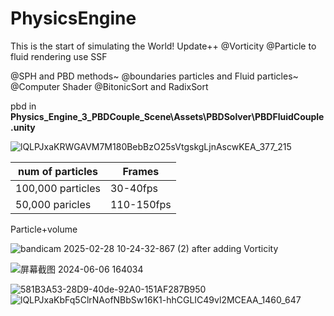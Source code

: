 # PhysicsEngine
This is the start of simulating the World!
Update++ @Vorticity @Particle to fluid rendering use SSF


@SPH and PBD methods~
@boundaries particles and Fluid particles~
@Computer Shader 
@BitonicSort and RadixSort

pbd in **Physics_Engine_3_PBDCouple_Scene\Assets\PBDSolver\PBDFluidCouple.unity**

![lQLPJxaKRWGAVM7M180BebBzO25sVtgskgLjnAscwKEA_377_215](https://user-images.githubusercontent.com/64120028/181718091-a01ed29f-4e9e-4bee-8d3f-3439912a2901.png)

| num of particles | Frames | 
|-------|-------|
| 100,000 particles | 30-40fps | 
| 50,000 paricles| 110-150fps | 



Particle+volume


![bandicam 2025-02-28 10-24-32-867 (2)](https://github.com/user-attachments/assets/1705e552-c7df-404b-8e4c-058b333d159a)
after adding Vorticity


![屏幕截图 2024-06-06 164034](https://github.com/alen-cell/PhysicsEngine/assets/64120028/18d69d87-a4b8-4267-b2f2-f0e30c641b94)

![581B3A53-28D9-40de-92A0-151AF287B950](https://user-images.githubusercontent.com/64120028/181717967-0d759db6-cc71-4a15-9688-8d97d13e1c14.png)
![lQLPJxaKbFq5ClrNAofNBbSw16K1-hhCGLIC49vl2MCEAA_1460_647](https://user-images.githubusercontent.com/64120028/181717991-e56c02eb-b508-4783-856b-cc958415b78c.png)
